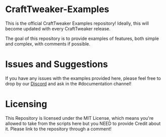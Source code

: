 # CraftTweaker-Examples

This is the official CraftTweaker Examples repository!
Ideally, this will become updated with every CraftTweaker release.

The goal of this repository is to provide examples of features, both simple and complex, with comments if possible.

# Issues and Suggestions

If you have any issues with the examples provided here, please feel free to drop by our [Discord](https://discord.blamejared.com/) and ask in the #documentation channel!

# Licensing

This Repository is licensed under the MIT License, which means you're allowed to take from the scripts here but you NEED to provide Credit about it.
Please link to the repository through a comment!


